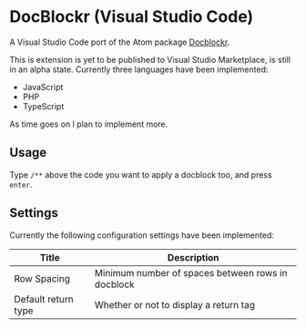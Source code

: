 # DocBlockr (Visual Studio Code)

A Visual Studio Code port of the Atom package [Docblockr](https://github.com/nikhilkalige/docblockr). 

This is extension is yet to be published to Visual Studio Marketplace, is still in an alpha state. Currently three languages have been implemented:

* JavaScript
* PHP
* TypeScript

As time goes on I plan to implement more.

## Usage 

Type `/**` above the code you want to apply a docblock too, and press `enter`.

## Settings

Currently the following configuration settings have been implemented:

| Title               | Description                                       |
|---------------------|---------------------------------------------------|
| Row Spacing         | Minimum number of spaces between rows in docblock |
| Default return type | Whether or not to display a return tag            |
